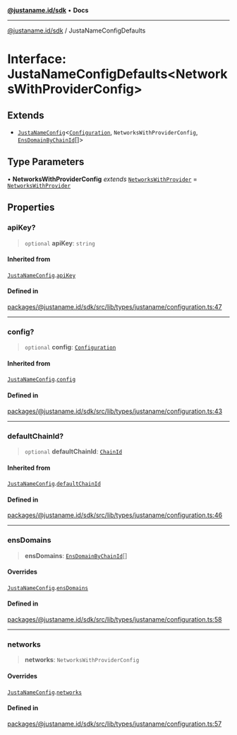 [**@justaname.id/sdk**](../README.md) • **Docs**

***

[@justaname.id/sdk](../globals.md) / JustaNameConfigDefaults

# Interface: JustaNameConfigDefaults\<NetworksWithProviderConfig\>

## Extends

- [`JustaNameConfig`](JustaNameConfig.md)\<[`Configuration`](Configuration.md), `NetworksWithProviderConfig`, [`EnsDomainByChainId`](EnsDomainByChainId.md)[]\>

## Type Parameters

• **NetworksWithProviderConfig** *extends* [`NetworksWithProvider`](../type-aliases/NetworksWithProvider.md) = [`NetworksWithProvider`](../type-aliases/NetworksWithProvider.md)

## Properties

### apiKey?

> `optional` **apiKey**: `string`

#### Inherited from

[`JustaNameConfig`](JustaNameConfig.md).[`apiKey`](JustaNameConfig.md#apikey)

#### Defined in

[packages/@justaname.id/sdk/src/lib/types/justaname/configuration.ts:47](https://github.com/JustaName-id/JustaName-sdk/blob/577c5c787ef18bf8ddf8b997f021738a0e8ca336/packages/@justaname.id/sdk/src/lib/types/justaname/configuration.ts#L47)

***

### config?

> `optional` **config**: [`Configuration`](Configuration.md)

#### Inherited from

[`JustaNameConfig`](JustaNameConfig.md).[`config`](JustaNameConfig.md#config)

#### Defined in

[packages/@justaname.id/sdk/src/lib/types/justaname/configuration.ts:43](https://github.com/JustaName-id/JustaName-sdk/blob/577c5c787ef18bf8ddf8b997f021738a0e8ca336/packages/@justaname.id/sdk/src/lib/types/justaname/configuration.ts#L43)

***

### defaultChainId?

> `optional` **defaultChainId**: [`ChainId`](../type-aliases/ChainId.md)

#### Inherited from

[`JustaNameConfig`](JustaNameConfig.md).[`defaultChainId`](JustaNameConfig.md#defaultchainid)

#### Defined in

[packages/@justaname.id/sdk/src/lib/types/justaname/configuration.ts:46](https://github.com/JustaName-id/JustaName-sdk/blob/577c5c787ef18bf8ddf8b997f021738a0e8ca336/packages/@justaname.id/sdk/src/lib/types/justaname/configuration.ts#L46)

***

### ensDomains

> **ensDomains**: [`EnsDomainByChainId`](EnsDomainByChainId.md)[]

#### Overrides

[`JustaNameConfig`](JustaNameConfig.md).[`ensDomains`](JustaNameConfig.md#ensdomains)

#### Defined in

[packages/@justaname.id/sdk/src/lib/types/justaname/configuration.ts:58](https://github.com/JustaName-id/JustaName-sdk/blob/577c5c787ef18bf8ddf8b997f021738a0e8ca336/packages/@justaname.id/sdk/src/lib/types/justaname/configuration.ts#L58)

***

### networks

> **networks**: `NetworksWithProviderConfig`

#### Overrides

[`JustaNameConfig`](JustaNameConfig.md).[`networks`](JustaNameConfig.md#networks)

#### Defined in

[packages/@justaname.id/sdk/src/lib/types/justaname/configuration.ts:57](https://github.com/JustaName-id/JustaName-sdk/blob/577c5c787ef18bf8ddf8b997f021738a0e8ca336/packages/@justaname.id/sdk/src/lib/types/justaname/configuration.ts#L57)
